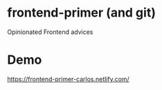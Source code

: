 # frontend-primer (and git)
Opinionated Frontend advices

# Demo
https://frontend-primer-carlos.netlify.com/

